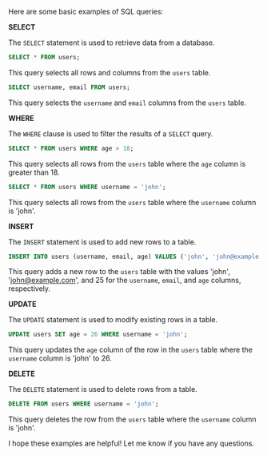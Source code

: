 Here are some basic examples of SQL queries:

**SELECT**

The `SELECT` statement is used to retrieve data from a database.

```sql
SELECT * FROM users;
```

This query selects all rows and columns from the `users` table.


```sql
SELECT username, email FROM users;
```

This query selects the `username` and `email` columns from the `users` table.


**WHERE**

The `WHERE` clause is used to filter the results of a `SELECT` query.

```sql
SELECT * FROM users WHERE age > 18;
```

This query selects all rows from the `users` table where the `age` column is greater than 18.

```sql
SELECT * FROM users WHERE username = 'john';
```

This query selects all rows from the `users` table where the `username` column is 'john'.

**INSERT**

The `INSERT` statement is used to add new rows to a table.

```sql
INSERT INTO users (username, email, age) VALUES ('john', 'john@example.com', 25);
```

This query adds a new row to the `users` table with the values 'john', '[john@example.com](mailto:john@example.com)', and 25 for the `username`, `email`, and `age` columns, respectively.

**UPDATE**

The `UPDATE` statement is used to modify existing rows in a table.

```sql
UPDATE users SET age = 26 WHERE username = 'john';
```

This query updates the `age` column of the row in the `users` table where the `username` column is 'john' to 26.

**DELETE**

The `DELETE` statement is used to delete rows from a table.

```sql
DELETE FROM users WHERE username = 'john';
```

This query deletes the row from the `users` table where the `username` column is 'john'.

I hope these examples are helpful! Let me know if you have any questions.